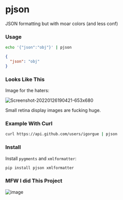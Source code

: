 pjson
=====

JSON formatting but with moar colors (and less conf)

### Usage

```sh
echo '{"json":"obj"}' | pjson
```

```json
{
  "json": "obj"
}
```

### Looks Like This

Image for the haters:

![Screenshot-20220126190421-653x680](https://user-images.githubusercontent.com/7014/151272641-de8dfbb9-7f49-4f59-89f2-cc4c1b6afb55.png)

Small retina display images are fucking huge.

### Example With Curl

```sh
curl https://api.github.com/users/igorgue | pjson
```

### Install

Install `pygments` and `xmlformatter`:

```sh
pip install pjson xmlformatter
```

### MFW I did This Project

![image](http://1.bp.blogspot.com/-pPlP3YNu_8E/U5lOw22806I/AAAAAAAAIwA/gbpKuF4RerA/s1600/puking_rainbows_guy_in_hd_by_lemmino-d6026ug.png)
